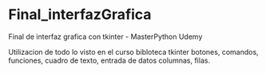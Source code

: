 # Final_interfazGrafica
Final de interfaz grafica con tkinter - MasterPython Udemy


Utilizacion de todo lo visto en el curso 
bibloteca tkinter
botones, comandos, funciones, cuadro de texto, entrada de datos
columnas, filas.
